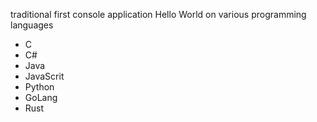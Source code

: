 traditional first console application Hello World on various programming languages
- C
- C#
- Java
- JavaScrit
- Python
- GoLang
- Rust
